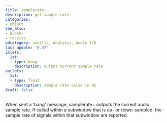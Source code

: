 ```yaml
---
title: samplerate~
description: get sample rate
categories:
- object
see_also:
- block~
- receive
pdcategory: vanilla, Analysis, Audio I/O
last_update: '0.47'
inlets:
  1st:
  - type: bang
    description: output current sample rate
outlets:
  1st:
  - type: float
    description: sample rate value in Hz
draft: false
---
```

When sent a 'bang' message, samplerate~ outputs the current audio sample rate. If called within a subwindow that is up- or down-sampled, the sample rate of signals within that subwindow are reported.

